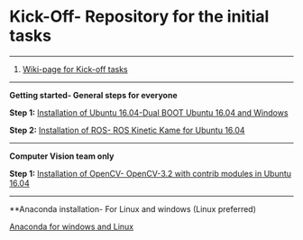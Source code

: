# Kick-Off- Repository for the initial tasks 
___

1. [Wiki-page for Kick-off tasks](https://github.com/IORTA-University/Kick-Off/wiki)
___
**Getting started- General steps for everyone**

**Step 1:** [Installation of Ubuntu 16.04-Dual BOOT Ubuntu 16.04 and Windows](https://www.tecmint.com/install-ubuntu-16-04-alongside-with-windows-10-or-8-in-dual-boot/)

**Step 2:** [Installation of ROS- ROS Kinetic Kame for Ubuntu 16.04](http://wiki.ros.org/kinetic/Installation/Ubuntu)
___
**Computer Vision team only**

**Step 1:** [Installation of OpenCV- OpenCV-3.2 with contrib modules in Ubuntu 16.04](http://www.samontab.com/web/2017/06/installing-opencv-3-2-0-with-contrib-modules-in-ubuntu-16-04-lts/)

___
**Anaconda installation- For Linux and windows (Linux preferred)

[Anaconda for windows and Linux](https://www.pugetsystems.com/labs/hpc/How-to-Install-Anaconda-Python-and-First-Steps-for-Linux-and-Windows-917/)






